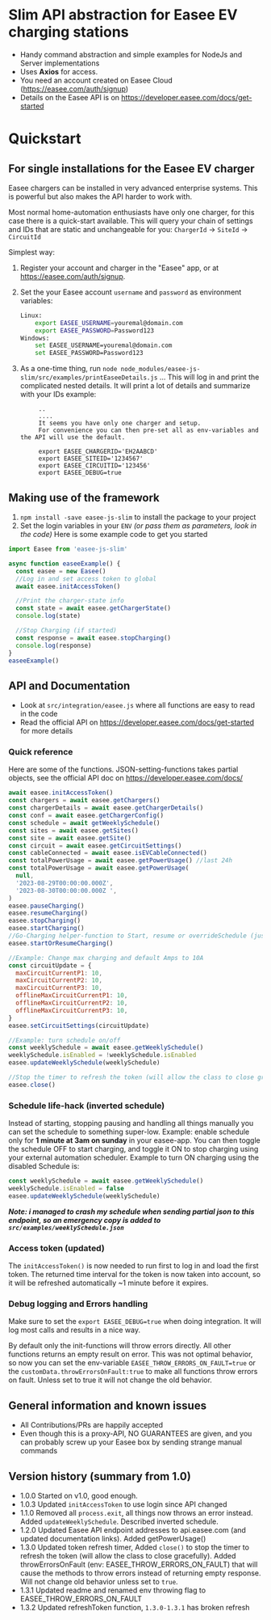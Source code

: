 # Slim API abstraction for Easee EV charging stations

- Handy command abstraction and simple examples for NodeJs and Server implementations
- Uses **Axios** for access.
- You need an account created on Easee Cloud (https://easee.com/auth/signup)
- Details on the Easee API is on https://developer.easee.com/docs/get-started

# Quickstart

## For single installations for the Easee EV charger

Easee chargers can be installed in very advanced enterprise systems. This is powerful but also makes the API harder to work with.

Most normal home-automation enthusiasts have only one charger, for this case there is a quick-start available. This will query your chain of settings and IDs that are static and unchangeable for you:
`ChargerId` -> `SiteId` -> `CircuitId`

Simplest way:

1. Register your account and charger in the "Easee" app, or at https://easee.com/auth/signup.
1. Set the your Easee account `username` and `password` as environment variables:
   ```bash
   Linux:
       export EASEE_USERNAME=youremal@domain.com
       export EASEE_PASSWORD=Password123
   Windows:
       set EASEE_USERNAME=youremal@domain.com
       set EASEE_PASSWORD=Password123
   ```
1. As a one-time thing, run `node node_modules/easee-js-slim/src/examples/printEaseeDetails.js`
   ... This will log in and print the complicated nested details. It will print a lot of details and summarize with your IDs example:

   ```
        ..
        ....
        It seems you have only one charger and setup.
        For convenience you can then pre-set all as env-variables and the API will use the default.

        export EASEE_CHARGERID='EH2AABCD'
        export EASEE_SITEID='1234567'
        export EASEE_CIRCUITID='123456'
        export EASEE_DEBUG=true
   ```

## Making use of the framework

1. `npm install -save easee-js-slim` to install the package to your project
2. Set the login variables in your `ENV` _(or pass them as parameters, look in the code)_
   Here is some example code to get you started

```javascript
import Easee from 'easee-js-slim'

async function easeeExample() {
  const easee = new Easee()
  //Log in and set access token to global
  await easee.initAccessToken()

  //Print the charger-state info
  const state = await easee.getChargerState()
  console.log(state)

  //Stop Charging (if started)
  const response = await easee.stopCharging()
  console.log(response)
}
easeeExample()
```

## API and Documentation

- Look at `src/integration/easee.js` where all functions are easy to read in the code
- Read the official API on https://developer.easee.com/docs/get-started for more details

### Quick reference

Here are some of the functions. JSON-setting-functions takes partial objects, see the official API doc on https://developer.easee.com/docs/

```javascript
await easee.initAccessToken()
const chargers = await easee.getChargers()
const chargerDetails = await easee.getChargerDetails()
const conf = await easee.getChargerConfig()
const schedule = await getWeeklySchedule()
const sites = await easee.getSites()
const site = await easee.getSite()
const circuit = await easee.getCircuitSettings()
const cableConnected = await easee.isEVCableConnected()
const totalPowerUsage = await easee.getPowerUsage() //last 24h
const totalPowerUsage = await easee.getPowerUsage(
  null,
  '2023-08-29T00:00:00.000Z',
  '2023-08-30T00:00:00.000Z ',
)
easee.pauseCharging()
easee.resumeCharging()
easee.stopCharging()
easee.startCharging()
//Go-Charging helper-function to Start, resume or overrideSchedule (just make it happen..)
easee.startOrResumeCharging()

//Example: Change max charging and default Amps to 10A
const circuitUpdate = {
  maxCircuitCurrentP1: 10,
  maxCircuitCurrentP2: 10,
  maxCircuitCurrentP3: 10,
  offlineMaxCircuitCurrentP1: 10,
  offlineMaxCircuitCurrentP2: 10,
  offlineMaxCircuitCurrentP3: 10,
}
easee.setCircuitSettings(circuitUpdate)

//Example: turn schedule on/off
const weeklySchedule = await easee.getWeeklySchedule()
weeklySchedule.isEnabled = !weeklySchedule.isEnabled
easee.updateWeeklySchedule(weeklySchedule)

//Stop the timer to refresh the token (will allow the class to close gracefully)
easee.close()
```

### Schedule life-hack (inverted schedule)

Instead of starting, stopping pausing and handling all things manually you can set the schedule to something super-low. Example: enable schedule only for **1 minute at 3am on sunday** in your easee-app. You can then toggle the schedule OFF to start charging, and toggle it ON to stop charging using your external automation scheduler. Example to turn ON charging using the disabled Schedule is:

```javascript
const weeklySchedule = await easee.getWeeklySchedule()
weeklySchedule.isEnabled = false
easee.updateWeeklySchedule(weeklySchedule)
```

**_Note: i managed to crash my schedule when sending partial json to this endpoint, so an emergency copy is added to `src/examples/weeklySchedule.json`_**

### Access token (updated)

The `initAccessToken()` is now needed to run first to log in and load the first token. The returned time interval for the token is now taken into account, so it will be refreshed automatically ~1 minute before it expires.

### Debug logging and Errors handling

Make sure to set the `export EASEE_DEBUG=true` when doing integration. It will log most calls and results in a nice way.

By default only the init-functions will throw errors directly. All other functions returns an empty result on error. This was not optimal behavior, so now you can set the env-variable `EASEE_THROW_ERRORS_ON_FAULT=true` or the `customData.throwErrorsOnFault:true` to make all functions throw errors on fault. Unless set to true it will not change the old behavior.

## General information and known issues

- All Contributions/PRs are happily accepted
- Even though this is a proxy-API, NO GUARANTEES are given, and you can probably screw up your Easee box by sending strange manual commands

## Version history (summary from 1.0)

- 1.0.0 Started on v1.0, good enough.
- 1.0.3 Updated `initAccessToken` to use login since API changed
- 1.1.0 Removed all `process.exit`, all things now throws an error instead. Added `updateWeeklySchedule`. Described inverted schedule.
- 1.2.0 Updated Easee API endpoint addresses to api.easee.com (and updated documentation links). Added getPowerUsage()
- 1.3.0 Updated token refresh timer, Added `close()` to stop the timer to refresh the token (will allow the class to close gracefully). Added throwErrorsOnFault (env: EASEE_THROW_ERRORS_ON_FAULT) that will cause the methods to throw errors instead of returning empty response. Will not change old behavior unless set to `true`.
- 1.3.1 Updated readme and renamed env throwing flag to EASEE_THROW_ERRORS_ON_FAULT
- 1.3.2 Updated refreshToken function, `1.3.0-1.3.1` has broken refresh
